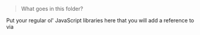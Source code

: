 > What goes in this folder?

Put your regular ol' JavaScript libraries here that you will add a reference to via <script> tags in your html.
